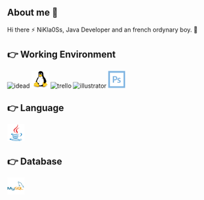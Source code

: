 <h2 align="left">About me 🌱</h2>
<p aligne"left">Hi there ⚡  NiKla0Ss, Java Developer and an french ordynary boy. 🍞 </p> 

<h2 align="left">👉 Working Environment</h2>
<p align="left">


<p align="left">
 <img src= "https://upload.wikimedia.org/wikipedia/commons/9/9c/IntelliJ_IDEA_Icon.svg" alt="idead" width="40" height="40"/>
 <img src="https://raw.githubusercontent.com/devicons/devicon/master/icons/linux/linux-original.svg" alt="linux" width="40" height="40"/>
 <img src="https://upload.wikimedia.org/wikipedia/fr/c/c1/Logo_Trello.svg" alt="trello" width="40" height="40"/>
 <img src="https://www.vectorlogo.zone/logos/adobe_illustrator/adobe_illustrator-icon.svg" alt="illustrator" width="40" height="40"/>
 <img src="https://raw.githubusercontent.com/devicons/devicon/master/icons/photoshop/photoshop-line.svg" alt="photoshop" width="40" height="40"/>
 
<h2 align="left">👉 Language</h2>
<p align="left">
  
 <img src="https://raw.githubusercontent.com/devicons/devicon/master/icons/java/java-original.svg" alt="java" width="40" height="40"/> 
  
<h2 align="left">👉 Database</h2>
<p align="left">
  <img src="https://raw.githubusercontent.com/devicons/devicon/master/icons/mysql/mysql-original-wordmark.svg" alt="mysql" width="40" height="40"/> 
  
  </p>

  
  




